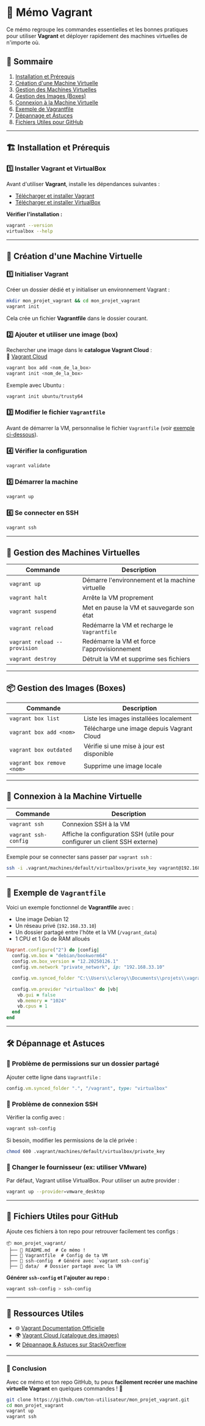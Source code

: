 # 📌 Mémo Vagrant

Ce mémo regroupe les commandes essentielles et les bonnes pratiques pour utiliser **Vagrant** et déployer rapidement des machines virtuelles de n'importe où.

## 📂 Sommaire

1. [Installation et Prérequis](#installation-et-prérequis)
2. [Création d'une Machine Virtuelle](#création-dune-machine-virtuelle)
3. [Gestion des Machines Virtuelles](#gestion-des-machines-virtuelles)
4. [Gestion des Images (Boxes)](#gestion-des-images-boxes)
5. [Connexion à la Machine Virtuelle](#connexion-à-la-machine-virtuelle)
6. [Exemple de Vagrantfile](#exemple-de-vagrantfile)
7. [Dépannage et Astuces](#dépannage-et-astuces)
8. [Fichiers Utiles pour GitHub](#fichiers-utiles-pour-github)

---

## 🏗 Installation et Prérequis

### 1️⃣ Installer Vagrant et VirtualBox

Avant d'utiliser **Vagrant**, installe les dépendances suivantes :

- [Télécharger et installer Vagrant](https://developer.hashicorp.com/vagrant/downloads)
- [Télécharger et installer VirtualBox](https://www.virtualbox.org/wiki/Downloads)

**Vérifier l'installation :**
```sh
vagrant --version
virtualbox --help
```

---

## 🚀 Création d'une Machine Virtuelle

### 1️⃣ Initialiser Vagrant
Créer un dossier dédié et y initialiser un environnement Vagrant :
```sh
mkdir mon_projet_vagrant && cd mon_projet_vagrant
vagrant init
```
Cela crée un fichier **Vagrantfile** dans le dossier courant.

### 2️⃣ Ajouter et utiliser une image (box)
Rechercher une image dans le **catalogue Vagrant Cloud** :  
🔗 [Vagrant Cloud](https://app.vagrantup.com/boxes/search)

```sh
vagrant box add <nom_de_la_box>
vagrant init <nom_de_la_box>
```
Exemple avec Ubuntu :
```sh
vagrant init ubuntu/trusty64
```

### 3️⃣ Modifier le fichier `Vagrantfile`
Avant de démarrer la VM, personnalise le fichier `Vagrantfile` (voir [exemple ci-dessous](#exemple-de-vagrantfile)).

### 4️⃣ Vérifier la configuration
```sh
vagrant validate
```

### 5️⃣ Démarrer la machine
```sh
vagrant up
```

### 6️⃣ Se connecter en SSH
```sh
vagrant ssh
```

---

## 🔄 Gestion des Machines Virtuelles

| Commande | Description |
|----------|------------|
| `vagrant up` | Démarre l'environnement et la machine virtuelle |
| `vagrant halt` | Arrête la VM proprement |
| `vagrant suspend` | Met en pause la VM et sauvegarde son état |
| `vagrant reload` | Redémarre la VM et recharge le `Vagrantfile` |
| `vagrant reload --provision` | Redémarre la VM et force l'approvisionnement |
| `vagrant destroy` | Détruit la VM et supprime ses fichiers |

---

## 📦 Gestion des Images (Boxes)

| Commande | Description |
|----------|------------|
| `vagrant box list` | Liste les images installées localement |
| `vagrant box add <nom>` | Télécharge une image depuis Vagrant Cloud |
| `vagrant box outdated` | Vérifie si une mise à jour est disponible |
| `vagrant box remove <nom>` | Supprime une image locale |

---

## 🔌 Connexion à la Machine Virtuelle

| Commande | Description |
|----------|------------|
| `vagrant ssh` | Connexion SSH à la VM |
| `vagrant ssh-config` | Affiche la configuration SSH (utile pour configurer un client SSH externe) |

Exemple pour se connecter sans passer par `vagrant ssh` :
```sh
ssh -i .vagrant/machines/default/virtualbox/private_key vagrant@192.168.33.10
```

---

## 📝 Exemple de `Vagrantfile`

Voici un exemple fonctionnel de **Vagrantfile** avec :
- Une image Debian 12
- Un réseau privé (`192.168.33.10`)
- Un dossier partagé entre l'hôte et la VM (`/vagrant_data`)
- 1 CPU et 1 Go de RAM alloués

```ruby
Vagrant.configure("2") do |config|
  config.vm.box = "debian/bookworm64"
  config.vm.box_version = "12.20250126.1"
  config.vm.network "private_network", ip: "192.168.33.10"

  config.vm.synced_folder "C:\\Users\\cleroy\\Documents\\projets\\vagrant\\data", "/vagrant_data"

  config.vm.provider "virtualbox" do |vb|
    vb.gui = false
    vb.memory = "1024"
    vb.cpus = 1
  end
end
```

---

## 🛠 Dépannage et Astuces

### 📌 Problème de permissions sur un dossier partagé
Ajouter cette ligne dans `Vagrantfile` :
```ruby
config.vm.synced_folder ".", "/vagrant", type: "virtualbox"
```

### 📌 Problème de connexion SSH
Vérifier la config avec :
```sh
vagrant ssh-config
```
Si besoin, modifier les permissions de la clé privée :
```sh
chmod 600 .vagrant/machines/default/virtualbox/private_key
```

### 📌 Changer le fournisseur (ex: utiliser VMware)
Par défaut, Vagrant utilise VirtualBox. Pour utiliser un autre provider :
```sh
vagrant up --provider=vmware_desktop
```

---

## 📂 Fichiers Utiles pour GitHub

Ajoute ces fichiers à ton repo pour retrouver facilement tes configs :

```
📦 mon_projet_vagrant/
 ├── 📄 README.md  # Ce mémo !
 ├── 📄 Vagrantfile  # Config de ta VM
 ├── 📄 ssh-config  # Généré avec `vagrant ssh-config`
 ├── 📂 data/  # Dossier partagé avec la VM
```

**Générer `ssh-config` et l'ajouter au repo :**
```sh
vagrant ssh-config > ssh-config
```

---

## 🎯 Ressources Utiles

- 🌐 [Vagrant Documentation Officielle](https://developer.hashicorp.com/vagrant)
- 🌍 [Vagrant Cloud (catalogue des images)](https://app.vagrantup.com/boxes/search)
- 🛠 [Dépannage & Astuces sur StackOverflow](https://stackoverflow.com/questions/tagged/vagrant)

---

### 📌 Conclusion

Avec ce mémo et ton repo GitHub, tu peux **facilement recréer une machine virtuelle Vagrant** en quelques commandes ! 🚀

```sh
git clone https://github.com/ton-utilisateur/mon_projet_vagrant.git
cd mon_projet_vagrant
vagrant up
vagrant ssh
```
